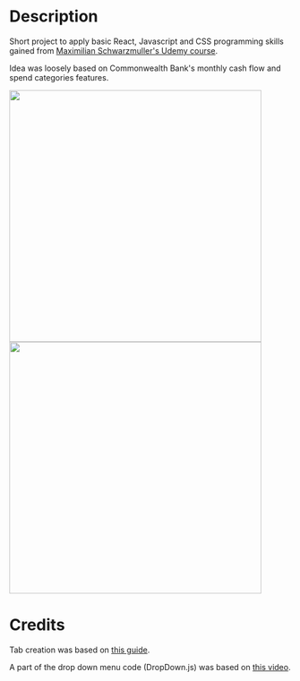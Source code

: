# Description
Short project to apply basic React, Javascript and CSS programming skills gained from [Maximilian Schwarzmuller's Udemy course](https://www.udemy.com/course/react-the-complete-guide-incl-redux/).

Idea was loosely based on Commonwealth Bank's monthly cash flow and spend categories features. 

<img src="https://www.commbank.com.au/content/dam/commbank-assets/digital-banking/2019-03/01-Cash-flow-view.jpg" height="450">
<img src="https://www.commbank.com.au/content/dam/commbank-assets/digital-banking/2019-03/01-Cash-flow-view.jpg" height="450">

# Credits
Tab creation was based on [this guide](https://blog.logrocket.com/how-to-build-tab-component-react/).

A part of the drop down menu code (DropDown.js) was based on [this video](https://www.youtube.com/watch?v=IF6k0uZuypA).
